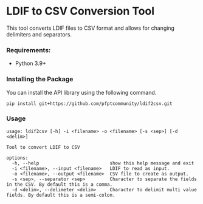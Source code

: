 # LDIF to CSV Conversion Tool

This tool converts LDIF files to CSV format and allows for changing delimiters and separators. 

### Requirements:

* Python 3.9+
 
### Installing the Package
You can install the API library using the following command. 
```
pip install git+https://github.com/pfptcommunity/ldif2csv.git
```

### Usage

```
usage: ldif2csv [-h] -i <filename> -o <filename> [-s <sep>] [-d <delim>]

Tool to convert LDIF to CSV

options:
  -h, --help                          show this help message and exit
  -i <filename>, --input <filename>   LDIF to read as input.
  -o <filename>, --output <filename>  CSV file to create as output.
  -s <sep>, --separator <sep>         Character to separate the fields in the CSV. By default this is a comma.
  -d <delim>, --delimeter <delim>     Character to delimit multi value fields. By default this is a semi-colon.
```